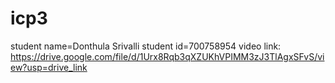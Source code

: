 # icp3
student name=Donthula Srivalli
student id=700758954
video link: https://drive.google.com/file/d/1Urx8Rqb3qXZUKhVPIMM3zJ3TlAgxSFvS/view?usp=drive_link
